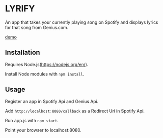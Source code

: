 # LYRIFY
An app that takes your currently playing song on Spotify and displays lyrics for that song from Genius.com.

[demo](http://magnuspaal.com)

## Installation

Requires Node.js(https://nodejs.org/en/).

Install Node modules with `npm install`.

## Usage

Register an app in Spotify Api and Genius Api.

Add `http://localhost:8080/callback` as a Redirect Uri in Spotify Api.

Run app.js with `npm start`.

Point your browser to localhost:8080.
